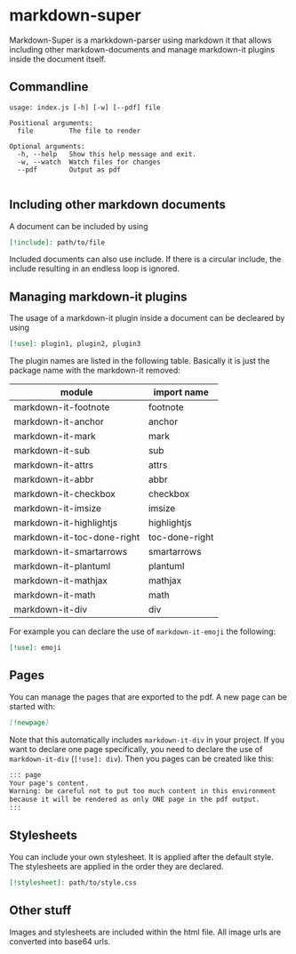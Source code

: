 # markdown-super

Markdown-Super is a markkdown-parser using markdown it that allows including other markdown-documents and manage markdown-it plugins inside the document itself.

## Commandline

```
usage: index.js [-h] [-w] [--pdf] file

Positional arguments:
  file         The file to render

Optional arguments:
  -h, --help   Show this help message and exit.
  -w, --watch  Watch files for changes
  --pdf        Output as pdf


```

## Including other markdown documents

A document can be included by using

```markdown
[!include]: path/to/file
```

Included documents can also use include.
If there is a circular include, the include resulting in an endless loop is ignored.

## Managing markdown-it plugins

The usage of a markdown-it plugin inside a document can be decleared by using

```markdown
[!use]: plugin1, plugin2, plugin3
```

The plugin names are listed in the following table. Basically it is just the package name with the markdown-it removed:

| module               | import name |
|----------------------|-------------|
| markdown-it-footnote | footnote
| markdown-it-anchor   | anchor
| markdown-it-mark     | mark
| markdown-it-sub      | sub
| markdown-it-attrs    | attrs
| markdown-it-abbr     | abbr
| markdown-it-checkbox | checkbox
| markdown-it-imsize   | imsize
| markdown-it-highlightjs | highlightjs
| markdown-it-toc-done-right | toc-done-right
| markdown-it-smartarrows | smartarrows
| markdown-it-plantuml | plantuml
| markdown-it-mathjax  | mathjax
| markdown-it-math     | math
| markdown-it-div      | div

For example you can declare the use of `markdown-it-emoji` the following:

```markdown
[!use]: emoji
```

## Pages

You can manage the pages that are exported to the pdf. A new page can be started with: 

```markdown
[!newpage]
```

Note that this automatically includes `markdown-it-div` in your project.
If you want to declare one page specifically, you need to declare the use of  `markdown-it-div` (`[!use]: div`). Then you pages can be created like this:

```markdown
::: page
Your page's content.
Warning: be careful not to put too much content in this environment
because it will be rendered as only ONE page in the pdf output.
:::
```

## Stylesheets

You can include your own stylesheet. It is applied after the default style. The stylesheets are applied in the order they are declared.

```markdown
[!stylesheet]: path/to/style.css
```

## Other stuff

Images and stylesheets are included within the html file. All image urls are converted into base64 urls.
